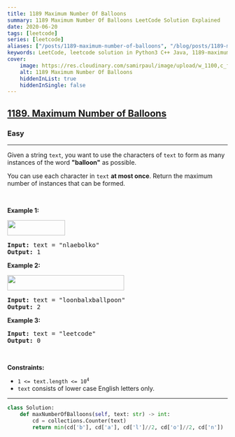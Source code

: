 ```yaml
---
title: 1189 Maximum Number Of Balloons
summary: 1189 Maximum Number Of Balloons LeetCode Solution Explained
date: 2020-06-20
tags: [leetcode]
series: [leetcode]
aliases: ["/posts/1189-maximum-number-of-balloons", "/blog/posts/1189-maximum-number-of-balloons", "/1189-maximum-number-of-balloons"]
keywords: LeetCode, leetcode solution in Python3 C++ Java, 1189-maximum-number-of-balloons solution
cover:
    image: https://res.cloudinary.com/samirpaul/image/upload/w_1100,c_fit,co_rgb:FFFFFF,l_text:Arial_70_bold:1189 Maximum Number Of Balloons/problem-solving.webp
    alt: 1189 Maximum Number Of Balloons
    hiddenInList: true
    hiddenInSingle: false
---
```



<h2><a href="https://leetcode.com/problems/maximum-number-of-balloons/">1189. Maximum Number of Balloons</a></h2><h3>Easy</h3><hr><div><p>Given a string <code>text</code>, you want to use the characters of <code>text</code> to form as many instances of the word <strong>"balloon"</strong> as possible.</p>

<p>You can use each character in <code>text</code> <strong>at most once</strong>. Return the maximum number of instances that can be formed.</p>

<p>&nbsp;</p>
<p><strong class="example">Example 1:</strong></p>

<p><strong><img alt="" src="https://assets.leetcode.com/uploads/2019/09/05/1536_ex1_upd.JPG" style="width: 132px; height: 35px;"></strong></p>

<pre><strong>Input:</strong> text = "nlaebolko"
<strong>Output:</strong> 1
</pre>

<p><strong class="example">Example 2:</strong></p>

<p><strong><img alt="" src="https://assets.leetcode.com/uploads/2019/09/05/1536_ex2_upd.JPG" style="width: 267px; height: 35px;"></strong></p>

<pre><strong>Input:</strong> text = "loonbalxballpoon"
<strong>Output:</strong> 2
</pre>

<p><strong class="example">Example 3:</strong></p>

<pre><strong>Input:</strong> text = "leetcode"
<strong>Output:</strong> 0
</pre>

<p>&nbsp;</p>
<p><strong>Constraints:</strong></p>

<ul>
	<li><code>1 &lt;= text.length &lt;= 10<sup>4</sup></code></li>
	<li><code>text</code> consists of lower case English letters only.</li>
</ul>
</div>

---




```python
class Solution:
    def maxNumberOfBalloons(self, text: str) -> int:
        cd = collections.Counter(text)
        return min(cd['b'], cd['a'], cd['l']//2, cd['o']//2, cd['n'])
```
